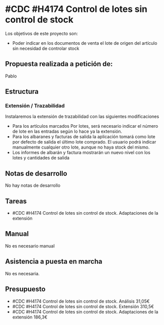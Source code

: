 # #CDC #H4174 Control de lotes sin control de stock
Los objetivos de este proyecto son:
+ Poder indicar en los documentos de venta el lote de origen del artículo sin necesidad de controlar stock

## Propuesta realizada a petición de:
Pablo

## Estructura

### Extensión / Trazabilidad
Instalaremos la extensión de trazabilidad con las siguientes modificaciones

+ Para los artículos marcados Por lotes, será necesario indicar el número de lote en las entradas según lo hace ya la extensión.
+ Para los albaranes y facturas de salida la aplicación tomará como lote por defecto de salida el último lote comprado. El usuario podrá indicar manualmente cualquier otro lote, aunque no haya stock del mismo.
+ Los informes de albarán y factura mostrarán un nuevo nivel con los lotes y cantidades de salida

## Notas de desarrollo
No hay notas de desarrollo

## Tareas
* #CDC #H4174 Control de lotes sin control de stock. Adaptaciones de la extensión

## Manual
No es necesario manual

## Asistencia a puesta en marcha
No es necesaria.

## Presupuesto
* #CDC #H4174 Control de lotes sin control de stock. Análisis 31,05€
* #CDC #H4174 Control de lotes sin control de stock. Extensión 310,5€
* #CDC #H4174 Control de lotes sin control de stock. Adaptaciones de la extensión 186,3€
